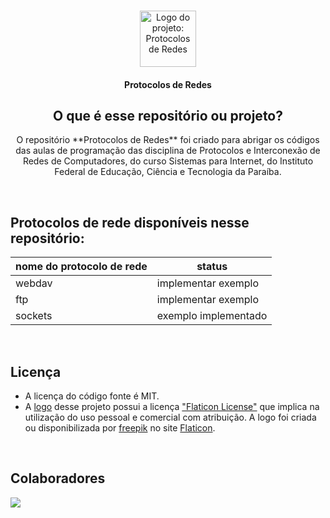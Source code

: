 <br/>

<p align="center">
    <img width="90px" src="https://cdn-icons-png.flaticon.com/512/2177/2177352.png" alt="Logo do projeto: Protocolos de Redes">
</p>

<h4 align="center">Protocolos de Redes</h1>

<h2 align="center">O que é esse repositório ou projeto?</h1>

<p align="center">
O repositório **Protocolos de Redes** foi criado para abrigar os códigos das aulas de programação das disciplina de Protocolos e Interconexão de Redes de Computadores, do curso Sistemas para Internet, do Instituto Federal de Educação, Ciência e Tecnologia da Paraíba.
</p>

<br/>

## Protocolos de rede disponíveis nesse repositório:
| nome do protocolo de rede | status               |
|---------------------------|----------------------|
| webdav                    | implementar exemplo  |
| ftp                       | implementar exemplo  |
| sockets                   | exemplo implementado |

<br/>

## Licença
- A licença do código fonte é MIT.
- A [logo](https://www.flaticon.com/free-icon/internet_2177352?related_id=2177382&origin=search) desse projeto possui a licença ["Flaticon License"](https://www.flaticon.com/) que implica na utilização do uso pessoal e comercial com atribuição. A logo foi criada ou disponibilizada por [freepik](https://www.flaticon.com/authors/freepik) no site [Flaticon](https://www.flaticon.com/).

<br/>

## Colaboradores
<a href="https://github.com/AllanSmithll/ProtocolosdeRedes/graphs/contributors">
  <img src="https://contrib.rocks/image?repo=AllanSmithll/ProtocolosdeRedes" />
</a>

<br/>
